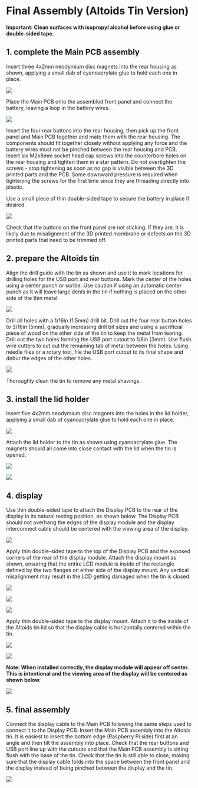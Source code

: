 # Final Assembly (Altoids Tin Version)

**Important: Clean surfaces with isopropyl alcohol before using glue or double-sided tape.**

## 1. complete the Main PCB assembly

Insert three 4x2mm neodymium disc magnets into the rear housing as shown, applying a small dab of cyanoacrylate glue to hold each one in place.

![](images/mint_tin_insert_magnets.png)

Place the Main PCB onto the assembled front panel and connect the battery, leaving a loop in the battery wires.

![](images/mint_tin_battery.jpg)

Insert the four rear buttons into the rear housing, then pick up the front panel and Main PCB together and mate them with the rear housing. The components should fit together closely without applying any force and the battery wires must not be pinched between the rear housing and PCB. Insert six M2x8mm socket head cap screws into the counterbore holes on the rear housing and tighten them in a star pattern. Do not overtighten the screws - stop tightening as soon as no gap is visible between the 3D printed parts and the PCB. Some downward pressure is required when tightening the screws for the first time since they are threading directly into plastic.

Use a small piece of thin double-sided tape to secure the battery in place if desired.

![](images/mint_tin_asm.jpg)

Check that the buttons on the front panel are not sticking. If they are, it is likely due to misalignment of the 3D printed membrane or defects on the 3D printed parts that need to be trimmed off.

## 2. prepare the Altoids tin

Align the drill guide with the tin as shown and use it to mark locations for drilling holes for the USB port and rear buttons. Mark the center of the holes using a center punch or scribe. Use caution if using an automatic center punch as it will leave large dents in the tin if nothing is placed on the other side of the thin metal.

![](images/drill_guide.png)

Drill all holes with a 1/16in (1.5mm) drill bit. Drill out the four rear button holes to 3/16in (5mm), gradually increasing drill bit sizes and using a sacrificial piece of wood on the other side of the tin to keep the metal from tearing. Drill out the two holes forming the USB port cutout to 1/8in (3mm). Use flush wire cutters to cut out the remaining tab of metal between the holes. Using needle files or a rotary tool, file the USB port cutout to its final shape and debur the edges of the other holes.

![](images/tin_holes.png)

Thoroughly clean the tin to remove any metal shavings.

## 3. install the lid holder

Insert five 4x2mm neodymium disc magnets into the holes in the lid holder, applying a small dab of cyanoacrylate glue to hold each one in place.

![](images/lid_holder_magnets.png)

Attach the lid holder to the tin as shown using cyanoacrylate glue. The magnets should all come into close contact with the lid when the tin is opened.

![](images/lid_holder_asm_2.jpg)

![](images/lid_holder_asm_1.jpg)

## 4. display

Use thin double-sided tape to attach the Display PCB to the rear of the display in its natural resting position, as shown below. The Display PCB should not overhang the edges of the display module and the display interconnect cable should be centered with the viewing area of the display.

![](images/display_tape_1.jpg)

Apply thin double-sided tape to the top of the Display PCB and the exposed corners of the rear of the display module. Attach the display mount as shown, ensuring that the entire LCD module is inside of the rectangle defined by the two flanges on either side of the display mount. Any vertical misalignment may result in the LCD getting damaged when the tin is closed.

![](images/display_tape_2.jpg)

![](images/display_tape_3.jpg)

![](images/display_mount.png)

Apply thin double-sided tape to the display mount. Attach it to the inside of the Altoids tin lid so that the display cable is horizontally centered within the tin.

![](images/display_tape_4.jpg)

![](images/display_tape_5.jpg)

**Note: When installed correctly, the display module will appear off center. This is intentional and the viewing area of the display will be centered as shown below.**

![](images/display_centering.png)

## 5. final assembly

Connect the display cable to the Main PCB following the same steps used to connect it to the Display PCB. Insert the Main PCB assembly into the Altoids tin. It is easiest to insert the bottom edge (Raspberry Pi side) first at an angle and then tilt the assembly into place. Check that the rear buttons and USB port line up with the cutouts and that the Main PCB assembly is sitting flush with the base of the tin. Check that the tin is still able to close, making sure that the display cable folds into the space between the front panel and the display instead of being pinched between the display and the tin.

![](images/mint_tin_finished.jpg)
